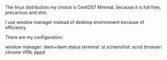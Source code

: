 The linux distribution my choice is CentOS7 Minimal, because it is full free, precarious and slim.

I use window manager instead of desktop environment because of efficiency.

There are my configuration:

window manager: dwm+dwm status
terminal: st
screenshot: scrot
browser: chrome
VPN: pppd



